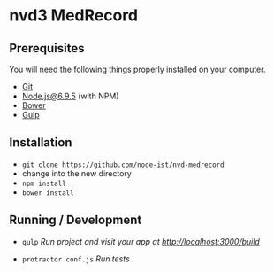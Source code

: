 # nvd3 MedRecord

## Prerequisites

You will need the following things properly installed on your computer.

* [Git](http://git-scm.com/)
* [Node.js@6.9.5](http://nodejs.org/) (with NPM) 
* [Bower](http://bower.io/)
* [Gulp](http://gulpjs.com/)

## Installation

* `git clone https://github.com/node-ist/nvd-medrecord`
* change into the new directory
* `npm install`
* `bower install`

## Running / Development

* `gulp` _Run project and visit your app at [http://localhost:3000/build](http://localhost:3000/build)_

* `protractor conf.js` _Run tests_
